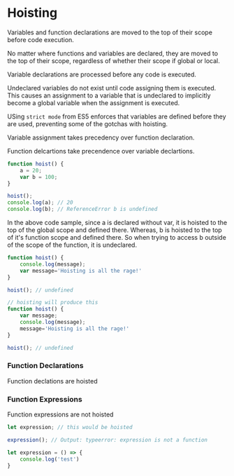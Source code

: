 # Hoisting
Variables and function declarations are moved to the top of their scope before code execution.

No matter where functions and variables are declared, they are moved to the top of their scope, regardless of whether their scope if global or local.

Variable declarations are processed before any code is executed.

Undeclared variables do not exist until code assigning them is executed. This causes an assignment to a variable that is undeclared to implicitly become a global variable when the assignment is executed. 

USing `strict mode` from ES5 enforces that variables are defined before they are used, preventing some of the gotchas with hoisting.

Variable assignment takes precedency over function declaration. 

Function delcartions take precendence over variable declartions.

```javascript
function hoist() {
    a = 20;
    var b = 100;
}

hoist();
console.log(a); // 20 
console.log(b); // ReferenceError b is undefined
```

In the above code sample, since a is declared without var, it is hoisted to the top of the global scope and defined there. Whereas, b is hoisted to the top of it's function scope and defined there. So when trying to access b outside of the scope of the function, it is undeclared.

```javascript 
function hoist() {
    console.log(message);
    var message='Hoisting is all the rage!'
}

hoist(); // undefined

// hoisting will produce this
function hoist() {
    var message;
    console.log(message);
    message='Hoisting is all the rage!'
}

hoist(); // undefined

```

### Function Declarations
Function declations are hoisted

### Function Expressions
Function expressions are not hoisted 

```javascript
let expression; // this would be hoisted

expression(); // Output: typeerror: expression is not a function

let expression = () => {
    console.log('test')
}

```